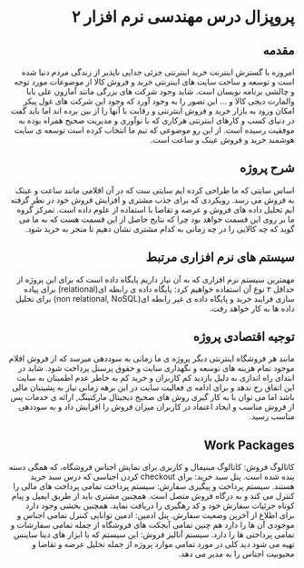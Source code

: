<h1 dir='rtl' align='right'>
پروپزال درس مهندسی نرم افزار ۲
</h1>
<h2 dir='rtl' align='right'>مقدمه</h2>

<p dir='rtl' align='right'>
امروزه با گسترش اینترنت خرید اینترنتی جزئی جدایی ناپذیر از زندگی مردم دنیا شده است و توسعه و ساخت سایت های اینترنتی خرید و فروش کالا از موضوعات مورد توجه و چالشی برنامه نویسان است. شاید وجود شرکت های بزرگی مانند آمازون علی بابا والمارت دیجی کالا و … این تصور را به وجود آورد که وجود این شرکت های غول پیکر امکان ورود به بازار خرید و فروش اینترنتی و رقابت با آنها را از بین برده اند اما باید گفت در دنیای کسب و کارهای اینترنتی هرکاری که با نوآوری و مدیریت صحیح همراه بوده به موفقیت رسیده است. از این رو موضوعی که تیم ما انتخاب کرده است توسعه ی سایت هوشمند خرید و فروش عینک و ساعت است.
</p>
<h2 dir='rtl' align='right'>شرح پروژه</h2>
<p dir='rtl' align='right'>
اساس سایتی که ما طراحی کرده ایم سایتی ست که در‌ آن اقلامی مانند ساعت و عینک به فروش می رسد. رویکردی که برای جذب مشتری و افزایش فروش خود در نظر گرفته ایم تحلیل داده های فروش و عرضه و تقاضا با استفاده از علوم داده است. تمرکز گروه ما بر روی این قسمت خواهد بود چرا که نتایج حاصل از این قسمت هست که به ما می گوید که چه کالایی را در چه زمانی به کدام مشتری نشان دهیم تا منجر به خرید شود.
</p>

<h2 dir='rtl' align='right'>سیستم های نرم افزاری مرتبط</h2>
<p dir='rtl' align='right'>
مهمترین سیستم نرم افزاری که به آن نیاز داریم پایگاه داده است که برای این پروژه از حداقل ۲ نوع آن استفاده خواهیم کرد: پایگاه داده ی رابطه ای(relational) برای پیاده سازی فرایند خرید و پایگاه داده ی غیر رابطه ای(non relational, NoSQL) برای تحلیل داده ها به کار خواهد رفت.</p>

<h2 dir='rtl' align='right'>توجیه اقتصادی پروژه</h2>
<p dir='rtl' align='right'>
مانند هر فروشگاه اینترنتی دیگر پروژه ی ما زمانی به سوددهی میرسد که از فروش اقلام موجود تمام هزینه های توسعه و نگهداری سایت و حقوق پرسنل پرداخت شود. شاید در ابتدای راه اندازی به دلیل بازدید کم کاربران و خرید کم به خاطر عدم اطمینان به سایت این اتفاق رخ ندهد و برای ادامه ی فعالیت سایت در این برهه زمانی نیاز به پشیتبان مالی باشد اما می توان با به کار گیری روش های صحیح دیجیتال مارکتینگ, ارائه ی خدمات پس از فروش مناسب و ایجاد اعتماد در کاربران میزان فروش را افزایش داد و به سوددهی مناسب رسید.
</p>

<h2 dir='rtl' align='right'>Work Packages</h2>
<p dir='rtl' align='right'>
کاتالوگ فروش: کاتالوگ مینیمال و کاربری برای نمایش اجناس فروشگاه، که همگی دسته بنده شده است.
پنل سبد خرید: برای checkout کردن اجناسی که درس سبد خرید هستند.
سیستم پرداخت و پیگیری سفارش: سیستم پرداخت تمامی پرداخت های مالی را کنترل می کند و به درگاه فروش متصل است. همچنین مشتری باید از طریق ایمیل و پیام کوتاه جزئیات سفارش خود و کد رهگیری را دریافت نماید. همچنین بخشی وجود دارد برای اطلاع از آخرین وضعیت سفارش.
پنل ادمین: ادمین توانایی کنترل تمامی اجناس و موجودی آن ها را دارد هم چنین تمامی آبجکت های فروشگاه از جمله تمامی سفارشات و تمامی پرداختی ها را دارد.
سیستم آنالیز فروش: این سیستم که با ابزار های دیتا ساینس تهیه می شود دید کلی در مورد تمامی موارد پروژه از جمله تحلیل عرضه و تقاضا و  محبوبیت اجناس را به مدیر می دهد.
</p>
